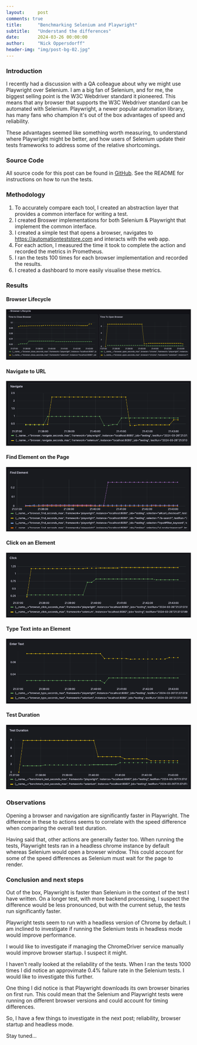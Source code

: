 ```yaml
---
layout:     post
comments: true
title:      "Benchmarking Selenium and Playwright"
subtitle:   "Understand the differences"
date:       2024-03-26 00:00:00
author:     "Nick Oppersdorff"
header-img: "img/post-bg-02.jpg"
---
```


### Introduction
I recently had a discussion with a QA colleague about why we might use Playwright over Selenium.  I am a big fan of Selenium, 
and for me, the biggest selling point is the W3C Webdriver standard it pioneered.  This means that any browser that supports
the W3C Webdriver standard can be automated with Selenium.  Playwright, a newer popular automation library, has many fans 
who champion it's out of the box advantages of speed and reliability.  

These advantages seemed like something worth measuring, to understand where Playwright  might be better, and how users of 
Selenium update their tests frameworks to address some of the relative shortcomings.

### Source Code
All source code for this post can be found in [GitHub](https://github.com/testworx/browser-automation-benchmarking/tree/benchmarking-pt-1).
See the README for instructions on how to run the tests.

### Methodology
1. To accurately compare each tool, I created an abstraction layer that provides a common interface for writing a test.
2. I created Broswer implementations for both Selenium & Playwright that implement the common interface.
3. I created a simple test that opens a browser, navigates to https://automationteststore.com and interacts with the web app.
4. For each action, I measured the time it took to complete the action and recorded the metrics in Prometheus.
5. I ran the tests 100 times for each browser implementation and recorded the results.
6. I created a dashboard to more easily visualise these metrics.

### Results
#### Browser Lifecycle
![browser-lifecycle.png](../img/2024/March/benchmarks-pt-1/browser-lifecycle.png)

#### Navigate to URL
![browser-navigation.png](../img/2024/March/benchmarks-pt-1/browser-navigation.png)

#### Find Element on the Page
![find-element.png](../img/2024/March/benchmarks-pt-1/find-element.png)

#### Click on an Element
![click-element.png](../img/2024/March/benchmarks-pt-1/click-element.png)

#### Type Text into an Element
![type-in-element.png](../img/2024/March/benchmarks-pt-1/type-in-element.png)

#### Test Duration
![test-duration.png](../img/2024/March/benchmarks-pt-1/test-duration.png)

### Observations
Opening a browser and navigation are significantly faster in Playwright.  The difference in these to actions seems to 
correlate with the speed difference when comparing the overall test duration.

Having said that, other actions are generally faster too.  When running the tests, Playwright tests ran in a headless chrome 
instance by default whereas Selenium would open a browser window.  This could account for some of the speed differences 
as Selenium must wait for the page to render.

### Conclusion and next steps
Out of the box, Playwright is faster than Selenium in the context of the test I have written.  On a longer test, with 
more backend processing, I suspect the difference would be less pronounced, but with the current setup, the tests run 
significantly faster.

Playwright tests seem to run with a headless version of Chrome by default.  I am inclined to investigate if running the 
Selenium tests in headless mode would improve performance.

I would like to investigate if managing the ChromeDriver service manually would improve browser startup.  I suspect it might.

I haven't really looked at the reliability of the tests.  When I ran the tests 1000 times I did notice an approvimate 0.4% 
failure rate in the Selenium tests.  I would like to investigate this further.

One thing I did notice is that Playwright downloads its own browser binaries on first run. 
This could mean that the Selenium and Playwright tests were running on different browser versions and could account for 
timing differences.

So, I have a few things to investigate in the next post; reliability, browser startup and headless mode.  

Stay tuned...




